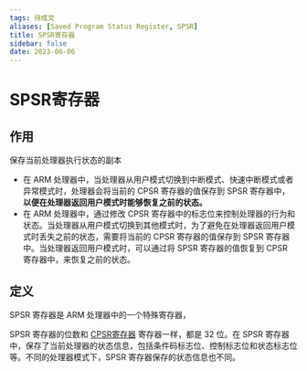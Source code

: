 ```yaml
---
tags: 待成文
aliases: [Saved Program Status Register, SPSR]
title: SPSR寄存器
sidebar: false
date: 2023-06-06
---
```

# SPSR寄存器

## 作用

保存当前处理器执行状态的副本
- 在 ARM 处理器中，当处理器从用户模式切换到中断模式、快速中断模式或者异常模式时，处理器会将当前的 CPSR 寄存器的值保存到 SPSR 寄存器中，**以便在处理器返回用户模式时能够恢复之前的状态。**
- 在 ARM 处理器中，通过修改 CPSR 寄存器中的标志位来控制处理器的行为和状态。当处理器从用户模式切换到其他模式时，为了避免在处理器返回用户模式时丢失之前的状态，需要将当前的 CPSR 寄存器的值保存到 SPSR 寄存器中。当处理器返回用户模式时，可以通过将 SPSR 寄存器的值恢复到 CPSR 寄存器中，来恢复之前的状态。

## 定义

SPSR 寄存器是 ARM 处理器中的一个特殊寄存器，

SPSR 寄存器的位数和 [CPSR寄存器](CPSR寄存器.md) 寄存器一样，都是 32 位。在 SPSR 寄存器中，保存了当前处理器的状态信息，包括条件码标志位、控制标志位和状态标志位等。不同的处理器模式下，SPSR 寄存器保存的状态信息也不同。

